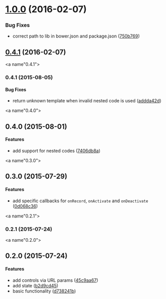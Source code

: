 <a name="1.0.0"></a>
# [1.0.0](https://github.com/fczbkk/boogie/compare/v1.0.0...v1.0.0) (2016-02-07)


### Bug Fixes

* correct path to lib in bower.json and package.json ([750b769](https://github.com/fczbkk/boogie/commit/750b769))



<a name="0.4.1"></a>
## [0.4.1](https://github.com/fczbkk/boogie/compare/v0.4.1...v0.4.1) (2016-02-07)




<a name"0.4.1"></a>
### 0.4.1 (2015-08-05)


#### Bug Fixes

* return unknown template when invalid nested code is used ([addda42d](https://github.com/fczbkk/boogie/commit/addda42d))


<a name"0.4.0"></a>
## 0.4.0 (2015-08-01)


#### Features

* add support for nested codes ([7406db8a](https://github.com/fczbkk/boogie/commit/7406db8a))


<a name"0.3.0"></a>
## 0.3.0 (2015-07-29)


#### Features

* add specific callbacks for `onRecord`, `onActivate` and `onDeactivate` ([0d068c36](https://github.com/fczbkk/boogie/commit/0d068c36))


<a name"0.2.1"></a>
### 0.2.1 (2015-07-24)


<a name"0.2.0"></a>
## 0.2.0 (2015-07-24)


#### Features

* add controls via URL params ([45c9aa67](https://github.com/fczbkk/boogie/commit/45c9aa67))
* add state ([b2d9cd45](https://github.com/fczbkk/boogie/commit/b2d9cd45))
* basic functionality ([d738241b](https://github.com/fczbkk/boogie/commit/d738241b))


